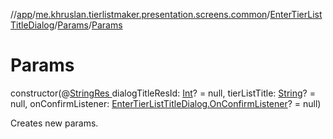 //[app](../../../../index.md)/[me.khruslan.tierlistmaker.presentation.screens.common](../../index.md)/[EnterTierListTitleDialog](../index.md)/[Params](index.md)/[Params](-params.md)

# Params

constructor(@[StringRes ](https://developer.android.com/reference/kotlin/androidx/annotation/StringRes.html)dialogTitleResId: [Int](https://kotlinlang.org/api/latest/jvm/stdlib/kotlin/-int/index.html)? = null, tierListTitle: [String](https://kotlinlang.org/api/latest/jvm/stdlib/kotlin/-string/index.html)? = null, onConfirmListener: [EnterTierListTitleDialog.OnConfirmListener](../-on-confirm-listener/index.md)? = null)

Creates new params.
